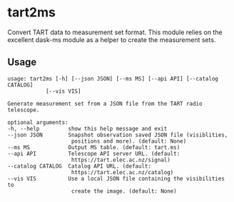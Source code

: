 # tart2ms

Convert TART data to measurement set format. This module relies on the excellent dask-ms module as a helper to create the 
measurement sets. 


## Usage

    usage: tart2ms [-h] [--json JSON] [--ms MS] [--api API] [--catalog CATALOG]
                [--vis VIS]

    Generate measurement set from a JSON file from the TART radio telescope.

    optional arguments:
    -h, --help         show this help message and exit
    --json JSON        Snapshot observation saved JSON file (visiblities,
                        positions and more). (default: None)
    --ms MS            Output MS table. (default: tart.ms)
    --api API          Telescope API server URL. (default:
                        https://tart.elec.ac.nz/signal)
    --catalog CATALOG  Catalog API URL. (default:
                        https://tart.elec.ac.nz/catalog)
    --vis VIS          Use a local JSON file containing the visibilities to
                        create the image. (default: None)
